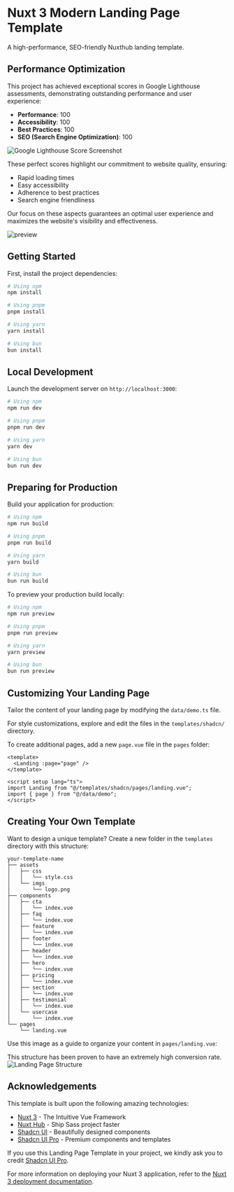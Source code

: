 # Nuxt 3 Modern Landing Page Template

A high-performance, SEO-friendly Nuxthub landing template. 
 


## Performance Optimization

This project has achieved exceptional scores in Google Lighthouse assessments, demonstrating outstanding performance and user experience:

- **Performance**: 100
- **Accessibility**: 100
- **Best Practices**: 100
- **SEO (Search Engine Optimization)**: 100

![Google Lighthouse Score Screenshot](./public/high-performance.png)

These perfect scores highlight our commitment to website quality, ensuring:

- Rapid loading times
- Easy accessibility
- Adherence to best practices
- Search engine friendliness

Our focus on these aspects guarantees an optimal user experience and maximizes the website's visibility and effectiveness.


![preview](./public/preview.png)


## Getting Started

First, install the project dependencies:

```bash
# Using npm
npm install

# Using pnpm
pnpm install

# Using yarn
yarn install

# Using bun
bun install
```

## Local Development

Launch the development server on `http://localhost:3000`:

```bash
# Using npm
npm run dev

# Using pnpm
pnpm run dev

# Using yarn
yarn dev

# Using bun
bun run dev
```

## Preparing for Production

Build your application for production:

```bash
# Using npm
npm run build

# Using pnpm
pnpm run build

# Using yarn
yarn build

# Using bun
bun run build
```

To preview your production build locally:

```bash
# Using npm
npm run preview

# Using pnpm
pnpm run preview

# Using yarn
yarn preview

# Using bun
bun run preview
```

## Customizing Your Landing Page

Tailor the content of your landing page by modifying the `data/demo.ts` file.

For style customizations, explore and edit the files in the `templates/shadcn/` directory.

To create additional pages, add a new `page.vue` file in the `pages` folder:

```vue
<template>
  <Landing :page="page" />
</template>

<script setup lang="ts">
import Landing from "@/templates/shadcn/pages/landing.vue";
import { page } from "@/data/demo";
</script>
```

## Creating Your Own Template

Want to design a unique template? Create a new folder in the `templates` directory with this structure:

```
your-template-name
├── assets
│   ├── css
│   │   └── style.css
│   └── imgs
│       └── logo.png
├── components
│   ├── cta
│   │   └── index.vue
│   ├── faq
│   │   └── index.vue
│   ├── feature
│   │   └── index.vue
│   ├── footer
│   │   └── index.vue
│   ├── header
│   │   └── index.vue
│   ├── hero
│   │   └── index.vue
│   ├── pricing
│   │   └── index.vue
│   ├── section
│   │   └── index.vue
│   ├── testimonial
│   │   └── index.vue
│   └── usercase
│       └── index.vue
└── pages
    └── landing.vue
```

Use this image as a guide to organize your content in `pages/landing.vue`:

This structure has been proven to have an extremely high conversion rate.
![Landing Page Structure](./public/landing.png)

## Acknowledgements

This template is built upon the following amazing technologies:

- [Nuxt 3](https://nuxt.com) - The Intuitive Vue Framework
- [Nuxt Hub](https://hub.nuxt.com) - Ship Sass project faster
- [Shadcn UI](https://ui.shadcn.com) - Beautifully designed components
- [Shadcn UI Pro](https://pro.shadcn.net) - Premium components and templates

If you use this Landing Page Template in your project, we kindly ask you to credit [Shadcn UI Pro](https://pro.shadcn.net).

For more information on deploying your Nuxt 3 application, refer to the [Nuxt 3 deployment documentation](https://nuxt.com/docs/getting-started/deployment).
